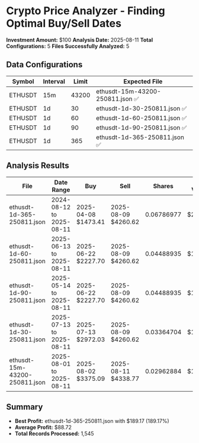 # Crypto Price Analyzer - Finding Optimal Buy/Sell Dates

**Investment Amount:** $100
**Analysis Date:** 2025-08-11
**Total Configurations:** 5
**Files Successfully Analyzed:** 5

## Data Configurations

| Symbol | Interval | Limit | Expected File |
|--------|----------|-------|---------------|
| ETHUSDT | 15m | 43200 | ethusdt-15m-43200-250811.json ✅ |
| ETHUSDT | 1d | 30 | ethusdt-1d-30-250811.json ✅ |
| ETHUSDT | 1d | 60 | ethusdt-1d-60-250811.json ✅ |
| ETHUSDT | 1d | 90 | ethusdt-1d-90-250811.json ✅ |
| ETHUSDT | 1d | 365 | ethusdt-1d-365-250811.json ✅ |

## Analysis Results

| File | Date Range | Buy | Sell | Shares | Sell Value | Profit | Profit % |
|------|------------|-----|------|--------|------------|--------|-----------|
| ethusdt-1d-365-250811.json | 2024-08-12 to 2025-08-11 | 2025-04-08 $1473.41 | 2025-08-09 $4260.62 | 0.06786977 | $289.17 | $189.17 | 189.17% |
| ethusdt-1d-60-250811.json | 2025-06-13 to 2025-08-11 | 2025-06-22 $2227.70 | 2025-08-09 $4260.62 | 0.04488935 | $191.26 | $91.26 | 91.26% |
| ethusdt-1d-90-250811.json | 2025-05-14 to 2025-08-11 | 2025-06-22 $2227.70 | 2025-08-09 $4260.62 | 0.04488935 | $191.26 | $91.26 | 91.26% |
| ethusdt-1d-30-250811.json | 2025-07-13 to 2025-08-11 | 2025-07-13 $2972.03 | 2025-08-09 $4260.62 | 0.03364704 | $143.36 | $43.36 | 43.36% |
| ethusdt-15m-43200-250811.json | 2025-08-01 to 2025-08-11 | 2025-08-02 $3375.09 | 2025-08-11 $4338.77 | 0.02962884 | $128.55 | $28.55 | 28.55% |

## Summary
- **Best Profit:** ethusdt-1d-365-250811.json with $189.17 (189.17%)
- **Average Profit:** $88.72
- **Total Records Processed:** 1,545
